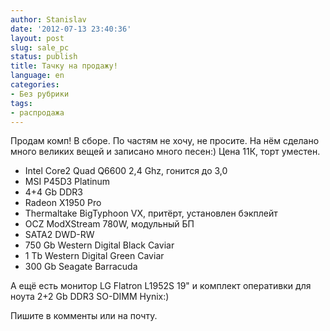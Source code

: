 ```yaml
---
author: Stanislav
date: '2012-07-13 23:40:36'
layout: post
slug: sale_pc
status: publish
title: Тачку на продажу!
language: en
categories:
- Без рубрики
tags:
- распродажа
---
```


Продам комп! В сборе. По частям не хочу, не просите. На нём сделано много
великих вещей и записано много песен:) Цена 11К, торт уместен.

  * Intel Core2 Quad Q6600 2,4 Ghz, гонится до 3,0
  * MSI P45D3 Platinum
  * 4+4 Gb DDR3
  * Radeon X1950 Pro
  * Thermaltake BigTyphoon VX, притёрт, установлен бэкплейт
  * OCZ ModXStream 780W, модульный БП
  * SATA2 DWD-RW
  * 750 Gb Western Digital Black Caviar
  * 1 Tb Western Digital Green Caviar
  * 300 Gb Seagate Barracuda
  
А ещё есть монитор LG Flatron L1952S 19" и комплект оперативки для ноута 2+2
Gb DDR3 SO-DIMM Hynix:)

Пишите в комменты или на почту.

